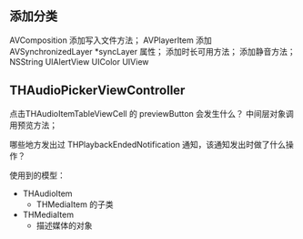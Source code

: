 ## 添加分类
AVComposition
	添加写入文件方法；
AVPlayerItem
	添加 AVSynchronizedLayer *syncLayer 属性；
	添加时长可用方法；
	添加静音方法；
NSString
UIAlertView
UIColor
UIView


## THAudioPickerViewController
点击THAudioItemTableViewCell 的 previewButton 会发生什么？
	中间层对象调用预览方法；

哪些地方发出过 THPlaybackEndedNotification 通知，该通知发出时做了什么操作？

使用到的模型：
- THAudioItem
	+ THMediaItem 的子类
- THMediaItem
	+ 描述媒体的对象
